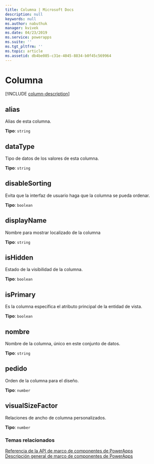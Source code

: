 ```yaml
---
title: Columna | Microsoft Docs
description: null
keywords: null
ms.author: nabuthuk
manager: kvivek
ms.date: 04/23/2019
ms.service: powerapps
ms.suite: ''
ms.tgt_pltfrm: ''
ms.topic: article
ms.assetid: db4be085-c31e-4045-8834-b0f45c569964
---
```


# <a name="column"></a>Columna

[!INCLUDE [column-description](includes/column-description.md)]

## <a name="alias"></a>alias

Alias de esta columna.

**Tipo**: `string`

## <a name="datatype"></a>dataType

Tipo de datos de los valores de esta columna.

**Tipo**: `string`

## <a name="disablesorting"></a>disableSorting

Evita que la interfaz de usuario haga que la columna se pueda ordenar.

**Tipo**: `boolean`<br />

## <a name="displayname"></a>displayName

Nombre para mostrar localizado de la columna

**Tipo**: `string`

## <a name="ishidden"></a>isHidden

Estado de la visibilidad de la columna.

**Tipo**: `boolean`<br />

## <a name="isprimary"></a>isPrimary

Es la columna específica el atributo principal de la entidad de vista.

**Tipo**: `boolean`<br />

## <a name="name"></a>nombre

Nombre de la columna, único en este conjunto de datos.

**Tipo**: `string`

## <a name="order"></a>pedido

Orden de la columna para el diseño.

**Tipo**: `number`

## <a name="visualsizefactor"></a>visualSizeFactor

Relaciones de ancho de columna personalizados. 

**Tipo**: `number`


### <a name="related-topics"></a>Temas relacionados

[Referencia de la API de marco de componentes de PowerApps](../reference/index.md)<br/>
[Descripción general de marco de componentes de PowerApps](../overview.md)